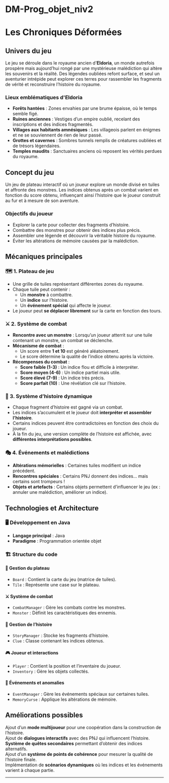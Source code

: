 # DM-Prog_objet_niv2
# Les Chroniques Déformées

## Univers du jeu

Le jeu se déroule dans le royaume ancien d'**Eldoria**, un monde autrefois prospère mais aujourd’hui rongé par une mystérieuse malédiction qui altère les souvenirs et la réalité. Des légendes oubliées refont surface, et seul un aventurier intrépide peut explorer ces terres pour rassembler les fragments de vérité et reconstruire l’histoire du royaume.

### Lieux emblématiques d'Eldoria
- **Forêts hantées** : Zones envahies par une brume épaisse, où le temps semble figé.
- **Ruines anciennes** : Vestiges d’un empire oublié, recelant des inscriptions et des indices fragmentés.
- **Villages aux habitants amnésiques** : Les villageois parlent en énigmes et ne se souviennent de rien de leur passé.
- **Grottes et cavernes** : Sombres tunnels remplis de créatures oubliées et de trésors légendaires.
- **Temples maudits** : Sanctuaires anciens où reposent les vérités perdues du royaume.

## Concept du jeu

Un jeu de plateau interactif où un joueur explore un monde divisé en tuiles et affronte des monstres. Les indices obtenus après un combat varient en fonction du score obtenu, influençant ainsi l’histoire que le joueur construit au fur et à mesure de son aventure.

### Objectifs du joueur
- Explorer la carte pour collecter des fragments d’histoire.
- Combattre des monstres pour obtenir des indices plus précis.
- Assembler une légende et découvrir la véritable histoire du royaume.
- Éviter les altérations de mémoire causées par la malédiction.

## Mécaniques principales

### 🗺️ 1. Plateau de jeu
- Une grille de tuiles représentant différentes zones du royaume.
- Chaque tuile peut contenir :
  - Un **monstre** à combattre.
  - Un **indice** sur l’histoire.
  - Un **événement spécial** qui affecte le joueur.
- Le joueur peut **se déplacer librement** sur la carte en fonction des tours.

### ⚔️ 2. Système de combat
- **Rencontre avec un monstre** : Lorsqu’un joueur atterrit sur une tuile contenant un monstre, un combat se déclenche.
- **Mécanisme de combat** :
  - Un score entre **1 et 10** est généré aléatoirement.
  - Le score détermine la qualité de l’indice obtenu après la victoire.
- **Récompenses du combat** :
  - **Score faible (1-3)** : Un indice flou et difficile à interpréter.
  - **Score moyen (4-6)** : Un indice partiel mais utile.
  - **Score élevé (7-9)** : Un indice très précis.
  - **Score parfait (10)** : Une révélation clé sur l’histoire.

### 📖 3. Système d’histoire dynamique
- Chaque fragment d’histoire est gagné via un combat.
- Les indices s’accumulent et le joueur doit **interpréter et assembler l’histoire**.
- Certains indices peuvent être contradictoires en fonction des choix du joueur.
- À la fin du jeu, une version complète de l’histoire est affichée, avec **différentes interprétations possibles**.

### 🎭 4. Événements et malédictions
- **Altérations mémorielles** : Certaines tuiles modifient un indice précédent.
- **Rencontres spéciales** : Certains PNJ donnent des indices… mais certains sont trompeurs !
- **Objets et artefacts** : Certains objets permettent d’influencer le jeu (ex : annuler une malédiction, améliorer un indice).

## Technologies et Architecture

### 🖥️ Développement en Java
- **Langage principal** : Java
- **Paradigme** : Programmation orientée objet

### 🏗️ Structure du code
#### 📌 Gestion du plateau
- `Board` : Contient la carte du jeu (matrice de tuiles).
- `Tile` : Représente une case sur le plateau.

#### ⚔️ Système de combat
- `CombatManager` : Gère les combats contre les monstres.
- `Monster` : Définit les caractéristiques des ennemis.

#### 📜 Gestion de l’histoire
- `StoryManager` : Stocke les fragments d’histoire.
- `Clue` : Classe contenant les indices obtenus.

#### 🎮 Joueur et interactions
- `Player` : Contient la position et l’inventaire du joueur.
- `Inventory` : Gère les objets collectés.

#### 🎲 Événements et anomalies
- `EventManager` : Gère les événements spéciaux sur certaines tuiles.
- `MemoryCurse` : Applique les altérations de mémoire.

## Améliorations possibles

Ajout d’un **mode multijoueur** pour une coopération dans la construction de l’histoire.  
Ajout de **dialogues interactifs** avec des PNJ qui influencent l’histoire.  
**Système de quêtes secondaires** permettant d’obtenir des indices alternatifs.  
Ajout d’un **système de points de cohérence** pour mesurer la qualité de l’histoire finale.  
Implémentation de **scénarios dynamiques** où les indices et les événements varient à chaque partie.  

---